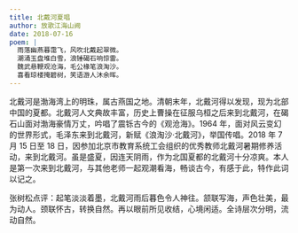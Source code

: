```yaml
---
title: 北戴河夏唱
author: 放歌江海山阙
date: 2018-07-16
poem: |
  雨落幽燕暮霭飞，风吹北戴起翠微。
  潮涌玉盘堆白雪，浪锤碣石响惊雷。
  魏武悬鞭观沧海，毛公椽笔浪淘沙。
  喜看琼楼掩碧树，笑语游人沐余晖。
---
```


北戴河是渤海湾上的明珠，属古燕国之地。清朝末年，北戴河得以发现，现为北部中国的夏都。北戴河人文典故丰富，历史上曹操在征服乌桓之后来到北戴河，在碣石山面对渤海豪情万丈，吟唱了震铄古今的《观沧海》。1964 年，面对风云变幻的世界形式，毛泽东来到北戴河，新赋《浪淘沙·北戴河》，举国传唱。2018 年 7 月 15 日至 18 日，因参加北京市教育系统工会组织的优秀教师北戴河暑期修养活动，来到北戴河。虽是盛夏，因连天阴雨，作为北国夏都的北戴河十分凉爽。本人是第一次来到北戴河，与其他老师一起观潮看海，畅谈古今，有感于此，特作此词以记之。

张树松点评：起笔淡淡着墨，北戴河雨后暮色令人神往。颔联写海，声色壮美，最为动人。颈联怀古，转换自然。再以眼前所见收结，心境闲适。全诗层次分明，流动自然。

